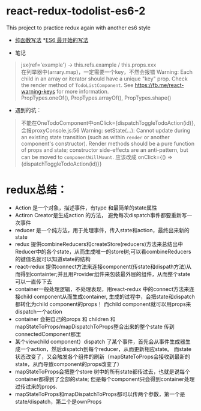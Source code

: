 # react-redux-todolist-es6-2
This project to practice redux again with another es6 style

* [纯函数写法](https://github.com/dudulaopo833/react-redux-todolist.git)
*[ES6 最开始的写法](https://github.com/dudulaopo833/react-redux-todolist-es6.git)

* 笔记
> jsx(ref='example')  -> this.refs.example / this.props.xxx       
> 在列举器中(arrary.map)，一定需要一个key，不然会报错 Warning: Each child in an array or iterator should have a unique "key" prop. Check the render method of `TodoListComponent`. See https://fb.me/react-warning-keys for more information.         
> PropTypes.oneOf(), PropTypes.arrayOf(), PropTypes.shape()       

* 遇到的坑：
> 不能在OneTodoComponent中onClick={dispatchToggleTodoAction(id)}, 会报proxyConsole.js:56 Warning: setState(...): Cannot update during an existing state transition (such as within `render` or another component's constructor). Render methods should be a pure function of props and state; constructor side-effects are an anti-pattern, but can be moved to `componentWillMount`. 应该改成 onClick={() => {dispatchToggleTodoAction(id)}}

# redux总结：
* Action 是一个对象，描述事件，有type 和最简单的state属性
* Actiron Creator是生成action 的方法， 避免每次dispatch事件都要重新写一次事件
* reducer 是一个纯方法，用于处理事件，传入state和action，最终出来新的state
* redux 提供combineReducers和createStore(reducers)方法来总结出中Reducer中的各个state，从而生成唯一的store树;可以看combineReducers的键值名就可以知道state的结构
* react-redux 提供connect方法来连接component(传state和dispath方法)从而得到containter;并且用Provider组件来包装最外层的组件，从而整个state可以一直传下去
* container一般处理逻辑，不处理表现，用react-redux 中的connect方法来连接child component从而生成container, 生成的过程中，会把state和dispatch都转化为child component的props！ 而child component就可以用props来dispatch一个action
* container 会把自己的props 和 children 和mapStateToProps/mapDispatchToProps整合出来的整个state 传到connectedComponent那里
* 某个viewchild component）dispatch 了某个事件，首先会从事件生成器生成一个action，然后dispatch到每个reducer，从而更新相应state。 而state状态改变了，又会触发各个组件的刷新（mapStateToProps会接收到最新的state，从而导致component的props改变了）
* mapStateToProps会把整个store 树中的所有state都传过去，也就是说每个container都得到了全部的state; 但是每个component只会得到container处理过传过来的props.
* mapStateToProps和mapDispatchToProps都可以传两个参数，第一个是 state/dispatch，第二个是ownProps

